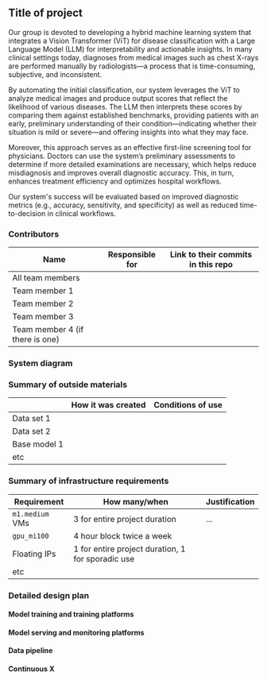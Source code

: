 ## Title of project

Our group is devoted to developing a hybrid machine learning system that integrates a Vision Transformer (ViT) for disease classification with a Large Language Model (LLM) for interpretability and actionable insights. In many clinical settings today, diagnoses from medical images such as chest X-rays are performed manually by radiologists—a process that is time-consuming, subjective, and inconsistent.

By automating the initial classification, our system leverages the ViT to analyze medical images and produce output scores that reflect the likelihood of various diseases. The LLM then interprets these scores by comparing them against established benchmarks, providing patients with an early, preliminary understanding of their condition—indicating whether their situation is mild or severe—and offering insights into what they may face.

Moreover, this approach serves as an effective first-line screening tool for physicians. Doctors can use the system’s preliminary assessments to determine if more detailed examinations are necessary, which helps reduce misdiagnosis and improves overall diagnostic accuracy. This, in turn, enhances treatment efficiency and optimizes hospital workflows.

Our system's success will be evaluated based on improved diagnostic metrics (e.g., accuracy, sensitivity, and specificity) as well as reduced time-to-decision in clinical workflows.

### Contributors

<!-- Table of contributors and their roles. 
First row: define responsibilities that are shared by the team. 
Then, each row after that is: name of contributor, their role, and in the third column, 
you will link to their contributions. If your project involves multiple repos, you will 
link to their contributions in all repos here. -->

| Name                            | Responsible for | Link to their commits in this repo |
|---------------------------------|-----------------|------------------------------------|
| All team members                |                 |                                    |
| Team member 1                   |                 |                                    |
| Team member 2                   |                 |                                    |
| Team member 3                   |                 |                                    |
| Team member 4 (if there is one) |                 |                                    |



### System diagram

<!-- Overall digram of system. Doesn't need polish, does need to show all the pieces. 
Must include: all the hardware, all the containers/software platforms, all the models, 
all the data. -->

### Summary of outside materials

<!-- In a table, a row for each dataset, foundation model. 
Name of data/model, conditions under which it was created (ideally with links/references), 
conditions under which it may be used. -->

|              | How it was created | Conditions of use |
|--------------|--------------------|-------------------|
| Data set 1   |                    |                   |
| Data set 2   |                    |                   |
| Base model 1 |                    |                   |
| etc          |                    |                   |


### Summary of infrastructure requirements

<!-- Itemize all your anticipated requirements: What (`m1.medium` VM, `gpu_mi100`), 
how much/when, justification. Include compute, floating IPs, persistent storage. 
The table below shows an example, it is not a recommendation. -->

| Requirement     | How many/when                                     | Justification |
|-----------------|---------------------------------------------------|---------------|
| `m1.medium` VMs | 3 for entire project duration                     | ...           |
| `gpu_mi100`     | 4 hour block twice a week                         |               |
| Floating IPs    | 1 for entire project duration, 1 for sporadic use |               |
| etc             |                                                   |               |

### Detailed design plan

<!-- In each section, you should describe (1) your strategy, (2) the relevant parts of the 
diagram, (3) justification for your strategy, (4) relate back to lecture material, 
(5) include specific numbers. -->

#### Model training and training platforms

<!-- Make sure to clarify how you will satisfy the Unit 4 and Unit 5 requirements, 
and which optional "difficulty" points you are attempting. -->

#### Model serving and monitoring platforms

<!-- Make sure to clarify how you will satisfy the Unit 6 and Unit 7 requirements, 
and which optional "difficulty" points you are attempting. -->

#### Data pipeline

<!-- Make sure to clarify how you will satisfy the Unit 8 requirements,  and which 
optional "difficulty" points you are attempting. -->

#### Continuous X

<!-- Make sure to clarify how you will satisfy the Unit 3 requirements,  and which 
optional "difficulty" points you are attempting. -->
